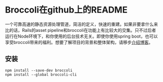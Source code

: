 # Broccoli在github上的README

一个可靠高速的静态资源处理管道，简洁的定义，快速的重建。如果非要拿什么来比的话，Rails的asset pipeline和broccoli在功能上有比较大的交集。只不过后者运行在Node环境下，和你使用的后台技术无关。即使你使用spring boot，也可以享受broccoli带来的福利。想要了解项目的背景和整体架构，请移步[介绍博客](https://www.solitr.com/blog/2014/02/broccoli-first-release/)。

## 安装

```shell
npm install --save-dev broccoli
npm install --global broccoli-cli
```

